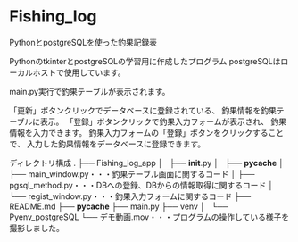 # Fishing_log
PythonとpostgreSQLを使った釣果記録表

PythonのtkinterとpostgreSQLの学習用に作成したプログラム
postgreSQLはローカルホストで使用しています。

main.py実行で釣果テーブルが表示されます。

「更新」ボタンクリックでデータベースに登録されている、
釣果情報を釣果テーブルに表示。
「登録」ボタンクリックで釣果入力フォームが表示され、
釣果情報を入力できます。
釣果入力フォームの「登録」ボタンをクリックすることで、
入力した釣果情報をデータベースに登録できます。

ディレクトリ構成
.
├── Fishing_log_app
│   ├── __init__.py
│   ├── __pycache__
│   ├── main_window.py・・・釣果テーブル画面に関するコード
│   ├── pgsql_method.py・・・DBへの登録、DBからの情報取得に関するコード
│   └── regist_window.py・・・釣果入力フォームに関するコード
├── README.md
├── __pycache__
├── main.py
├── venv
│   └── Pyenv_postgreSQL
└── デモ動画.mov・・・プログラムの操作している様子を撮影しました。
